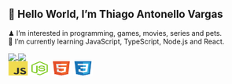 ## 👋 Hello World, I’m Thiago Antonello Vargas
♟  I’m interested in programming, games, movies, series and pets. <br>
🌱 I’m currently learning JavaScript, TypeScript, Node.js and React. <br>

<div style="display: inline-flex">
  <a href="https://github.com/thiantonello">
    <img align="center" src="https://github-readme-stats.vercel.app/api?username=thiantonello&show_icons=true&theme=tokyonight&include_all_commits=true&count_private=true" />
    <img align="center" src="https://github-readme-stats.vercel.app/api/top-langs/?username=thiantonello&layout=compact&langs_count=8&theme=tokyonight" />
</div>
<br>
<div style="display: inline-block">
  <img align="center" height="30" width="40" src="https://raw.githubusercontent.com/devicons/devicon/master/icons/javascript/javascript-original.svg">
  <img align="center" height="30" width="40" src="https://raw.githubusercontent.com/devicons/devicon/master/icons/nodejs/nodejs-original.svg">
  <img align="center" height="30" width="40" src="https://raw.githubusercontent.com/devicons/devicon/master/icons/html5/html5-original.svg">
  <img align="center" height="30" width="40" src="https://raw.githubusercontent.com/devicons/devicon/master/icons/css3/css3-original.svg">
</div>
<br>

  
<!--- - 💞️ I’m looking to collaborate on ...
- 📫 How to reach me ... --->

<!---
thiantonello/thiantonello is a ✨ special ✨ repository because its `README.md` (this file) appears on your GitHub profile.
You can click the Preview link to take a look at your changes.
--->

